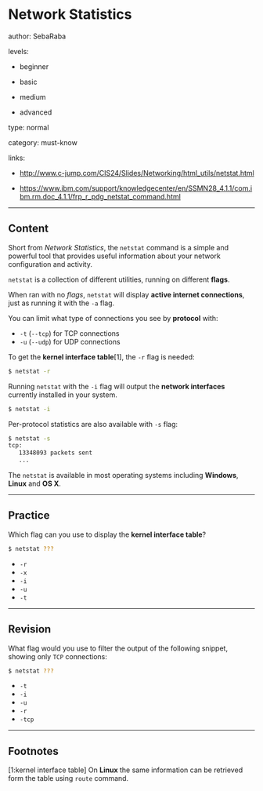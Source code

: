 # Network Statistics
author: SebaRaba

levels:

  - beginner

  - basic

  - medium

  - advanced

type: normal

category: must-know

links:

  - http://www.c-jump.com/CIS24/Slides/Networking/html_utils/netstat.html

  - https://www.ibm.com/support/knowledgecenter/en/SSMN28_4.1.1/com.ibm.rm.doc_4.1.1/frp_r_pdg_netstat_command.html

---
## Content

Short from *Network Statistics*, the `netstat` command is a simple and powerful tool that provides useful information about your network configuration and activity.

`netstat` is a collection of different utilities, running on different **flags**.

When ran with no *flags*, `netstat` will display **active internet connections**, just as running it with the `-a` flag.

You can limit what type of connections you see by **protocol** with:
 - `-t` (`--tcp`) for TCP connections
 - `-u` (`--udp`) for UDP connections

To get the **kernel interface table**[1], the `-r` flag is needed:
```bash
$ netstat -r

```
Running `netstat` with the `-i` flag will output the **network interfaces** currently installed in your system.
```bash
$ netstat -i
```

Per-protocol statistics are also available with `-s` flag:
```bash
$ netstat -s
tcp:
   13348093 packets sent
   ...
```

The `netstat` is available in most operating systems including **Windows**, **Linux** and **OS X**.

---
## Practice

Which flag can you use to display the **kernel interface table**?
```bash
$ netstat ???
```

* `-r`
* `-x`
* `-i`
* `-u`
* `-t`

---
## Revision

What flag would you use to filter the output of the following snippet, showing only `TCP` connections:
```bash
$ netstat ???
```

* `-t`
* `-i`
* `-u`
* `-r`
* `-tcp`

---
## Footnotes

[1:kernel interface table]
On **Linux** the same information can be retrieved form the table using `route` command.
